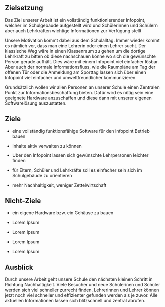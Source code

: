 ## Zielsetzung

Das Ziel unserer Arbeit ist ein vollständig funktionierender Infopoint, welcher im Schulgebäude aufgestellt wird und Schülerinnen und Schülern aber auch Lehrkräften wichtige Informationen zur Verfügung stellt

Unsere Motivation kommt dabei aus dem Schulalltag. Immer wieder kommt es nämlich vor, dass man eine Lehrerin oder einen Lehrer sucht. Der klassische Weg wäre in einen Klassenraum zu gehen um die dortige Lehrkraft zu bitten ob diese nachschauen könne wo sich die gewünschte Person gerade aufhält. Dies wäre mit einem Infopoint viel einfacher lösbar. Aber auch der normale Informationsfluss, wie die Raumpläne am Tag der offenen Tür oder die Anmeldung am Sporttag lassen sich über einen Infopoint viel einfacher und umweltfreundlicher kommunizieren.

Grundsätzlich wollen wir allen Personen an unserer Schule einen Zentralen Punkt zur Informationsbeschaffung bieten. Dafür wird es nötig sein eine geeignete Hardware anzuschaffen und diese dann mit unserer eigenen Softwarelösung auszustatten. 

## Ziele
* eine vollständig funktionsfähige Software für den Infopoint Betrieb bauen

* Inhalte aktiv verwalten zu können

* Über den Infopoint lassen sich gewünschte Lehrpersonen leichter finden

* für Eltern, Schüler und Lehrkräfte soll es einfacher sein sich im Schulgebäude zu orientieren

* mehr Nachhaltigkeit, weniger Zettelwirtschaft

## Nicht-Ziele
* ein eigene Hardware bzw. ein Gehäuse zu bauen

* Lorem Ipsum

* Lorem Ipsum

* Lorem Ipsum

* Lorem Ipsum

## Ausblick
Durch unsere Arbeit geht unsere Schule den nächsten kleinen Schritt in Richtung Nachhaltigkeit. Viele Besucher und neue Schülerinen und Schüler werden sich viel schneller zurrecht finden. Lehrerinnen und Lehrer können jetzt noch viel schneller und effizienter gefunden werden als je zuvor. Alle aktuellen Informationen lassen sich blitzschnell und zentral abrufen.